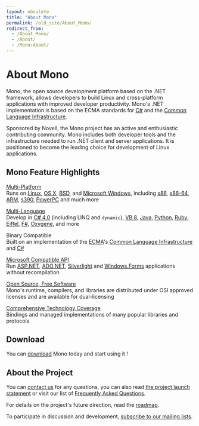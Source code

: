```yaml
---
layout: obsolete
title: "About Mono"
permalink: /old_site/About_Mono/
redirect_from:
  - /About_Mono/
  - /About/
  - /Mono:About/
---
```


About Mono
==========

Mono, the open source development platform based on the .NET framework, allows developers to build Linux and cross-platform applications with improved developer productivity. Mono's .NET implementation is based on the ECMA standards for [C\#](http://www.ecma-international.org/publications/standards/Ecma-334.htm) and the [Common Language Infrastructure](http://www.ecma-international.org/publications/standards/Ecma-335.htm).

Sponsored by Novell, the Mono project has an active and enthusiastic contributing community. Mono includes both developer tools and the infrastructure needed to run .NET client and server applications. It is positioned to become the leading choice for development of Linux applications.

Mono Feature Highlights
-----------------------

[Multi-Platform]({{site.github.url}}/old_site/Supported_Platforms "Supported Platforms")  
Runs on [Linux](/index.php?title=Linux&action=edit&redlink=1 "Linux (page does not exist)"), [OS X]({{site.github.url}}/old_site/Mono:OSX "Mono:OSX"), [BSD]({{site.github.url}}/old_site/Mono:BSD "Mono:BSD"), and [Microsoft Windows]({{site.github.url}}/old_site/Using_Mono_on_Windows), including [x86]({{site.github.url}}/old_site/Mono:X86 "Mono:X86"), [x86-64]({{site.github.url}}/old_site/Mono:AMD64 "Mono:AMD64"), [ARM]({{site.github.url}}/old_site/Mono:ARM "Mono:ARM"), [s390]({{site.github.url}}/old_site/Mono:S390 "Mono:S390"), [PowerPC]({{site.github.url}}/old_site/Mono:PowerPC "Mono:PowerPC") and much more

[Multi-Language]({{site.github.url}}/old_site/Languages "Languages")  
Develop in [C\# 4.0]({{site.github.url}}/old_site/CSharp_Compiler "CSharp Compiler") (including LINQ and `dynamic`), [VB 8]({{site.github.url}}/old_site/VisualBasic.NET_support), [Java]({{site.github.url}}/old_site/Java "Java"), [Python]({{site.github.url}}/old_site/Python "Python"), [Ruby](http://www.ironruby.net/), [Eiffel](http://www.eiffel.com/), [F\#](http://research.microsoft.com/fsharp/), [Oxygene](http://remobjects.com/oxygene), and more

Binary Compatible  
Built on an implementation of the [ECMA]({{site.github.url}}/old_site/ECMA "ECMA")'s [Common Language Infrastructure]({{site.github.url}}/old_site/Mono:Runtime "Mono:Runtime") and [C\#]({{site.github.url}}/old_site/CSharp_Compiler "CSharp Compiler")

[Microsoft Compatible API]({{site.github.url}}/old_site/Guidelines:Application_Portability "Guidelines:Application Portability")  
Run [ASP.NET]({{site.github.url}}/old_site/ASP.NET "ASP.NET"), [ADO.NET]({{site.github.url}}/old_site/ADO.NET "ADO.NET"), [Silverlight]({{site.github.url}}/old_site/Moonlight "Moonlight") and [Windows.Forms]({{site.github.url}}/old_site/WinForms "WinForms") applications without recompilation

[Open Source, Free Software]({{site.github.url}}/old_site/FAQ:_Licensing)  
Mono's runtime, compilers, and libraries are distributed under OSI approved licenses and are available for dual-licensing

[Comprehensive Technology Coverage]({{site.github.url}}/old_site/Plans "Plans")  
Bindings and managed implementations of many popular libraries and protocols

Download
--------

You can [download]({{site.github.url}}/old_site/Downloads "Downloads") Mono today and start using it !

About the Project
-----------------

You can [contact us]({{site.github.url}}/old_site/Contact "Contact") for any questions, you can also read [the project launch statement]({{site.github.url}}/old_site/Mono_Rationale "Mono Rationale") or visit our list of [Frequently Asked Questions]({{site.github.url}}/old_site/FAQ "FAQ").

For details on the project's future direction, read the [roadmap]({{site.github.url}}/old_site/Mono_Project_Roadmap "Mono Project Roadmap").

To participate in discussion and development, [subscribe to our mailing lists]({{site.github.url}}/old_site/Mailing_Lists "Mailing Lists").

